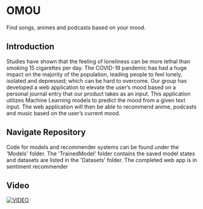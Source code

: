 # OMOU

Find songs, animes and podcasts based on your mood. 

## Introduction
Studies have shown that the feeling of loneliness can be more lethal than smoking 15 cigarettes per day. The COVID-19 pandemic has had a huge impact on the majority of the population, leading people to feel lonely, isolated and depressed; which can be hard to overcome. Our group has developed a web application to elevate the user’s mood based on a personal journal entry that our product takes as an input. This application utilizes Machine Learning models to predict the mood from a given text input. The web application will then be able to recommend anime, podcasts and music based on the user’s current mood.

## Navigate Repository
Code for models and recommender systems can be found under the 'Models' folder. The 'TrainedModel' folder contains the saved model states and datasets are listed in the 'Datasets' folder. The completed web app is in sentiment recommender

## Video

[![VIDEO](https://img.youtube.com/vi/ERyTHQRV0sE/0.jpg)](https://youtu.be/ERyTHQRV0sE)

